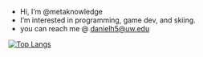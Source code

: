 - Hi, I’m @metaknowledge
- I’m interested in programming, game dev, and skiing.
- you can reach me @ danielh5@uw.edu

[![Top Langs](https://github-readme-stats.vercel.app/api/top-langs/?username=metaknowledge&layout=compact)](https://github.com/metaknowledge/github-readme-stats)

